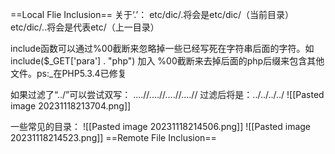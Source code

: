 ==Local Flie Inclusion==
关于‘.’：
etc/dic/.将会是etc/dic/（当前目录）
etc/dic/..将会是代表etc/（上一目录）

include函数可以通过%00截断来忽略掉一些已经写死在字符串后面的字符。如include($\_GET\['para'] . "php") 加入 %00截断来去掉后面的php后缀来包含其他文件。ps:_在PHP5.3.4已修复


如果过滤了“../”可以尝试双写：
....//....//....//....//
过滤后将是：../../../../
![[Pasted image 20231118213704.png]]

一些常见的目录：
![[Pasted image 20231118214506.png]]
![[Pasted image 20231118214523.png]]
==Remote File Inclusion==
